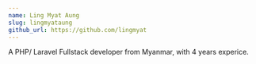 ```yaml
---
name: Ling Myat Aung
slug: lingmyataung
github_url: https://github.com/lingmyat
---
```


A PHP/ Laravel Fullstack developer from Myanmar, with 4 years experice.
